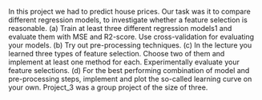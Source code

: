 In this project we had to predict house prices. Our task was it to compare different regression models, to investigate whether a feature selection is reasonable. (a) Train at least three different regression models1 and evaluate them with MSE and R2-score. Use cross-validation for evaluating your models. (b) Try out pre-processing techniques. (c) In the lecture you learned three types of feature selection. Choose two of them and implement at least one method for each. Experimentally evaluate your feature selections. (d) For the best performing combination of model and pre-processing steps, implement and plot the so-called learning curve on your own. Project_3 was a group project of the size of three.
